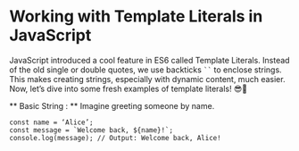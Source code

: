 # Working with Template Literals in JavaScript

JavaScript introduced a cool feature in ES6 called Template Literals. Instead of the old single or double quotes, we use backticks ` `` ` to enclose strings. This makes creating strings, especially with dynamic content, much easier. Now, let’s dive into some fresh examples of template literals! 😎🚀

** Basic String : **
Imagine greeting someone by name.

```
const name = ‘Alice’;
const message = `Welcome back, ${name}!`;
console.log(message); // Output: Welcome back, Alice!
```

